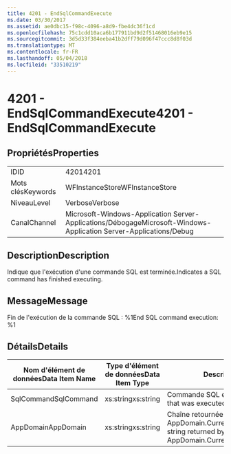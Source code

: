 ```yaml
---
title: 4201 - EndSqlCommandExecute
ms.date: 03/30/2017
ms.assetid: ae0dbc15-f98c-4096-a8d9-fbe4dc36f1cd
ms.openlocfilehash: 75c1cdd10aca6b177911bd9d2f51468016eb9e15
ms.sourcegitcommit: 3d5d33f384eeba41b2dff79d096f47ccc8d8f03d
ms.translationtype: MT
ms.contentlocale: fr-FR
ms.lasthandoff: 05/04/2018
ms.locfileid: "33510219"
---
```

# <a name="4201---endsqlcommandexecute"></a><span data-ttu-id="4df37-102">4201 - EndSqlCommandExecute</span><span class="sxs-lookup"><span data-stu-id="4df37-102">4201 - EndSqlCommandExecute</span></span>
## <a name="properties"></a><span data-ttu-id="4df37-103">Propriétés</span><span class="sxs-lookup"><span data-stu-id="4df37-103">Properties</span></span>  
  
|||  
|-|-|  
|<span data-ttu-id="4df37-104">ID</span><span class="sxs-lookup"><span data-stu-id="4df37-104">ID</span></span>|<span data-ttu-id="4df37-105">4201</span><span class="sxs-lookup"><span data-stu-id="4df37-105">4201</span></span>|  
|<span data-ttu-id="4df37-106">Mots clés</span><span class="sxs-lookup"><span data-stu-id="4df37-106">Keywords</span></span>|<span data-ttu-id="4df37-107">WFInstanceStore</span><span class="sxs-lookup"><span data-stu-id="4df37-107">WFInstanceStore</span></span>|  
|<span data-ttu-id="4df37-108">Niveau</span><span class="sxs-lookup"><span data-stu-id="4df37-108">Level</span></span>|<span data-ttu-id="4df37-109">Verbose</span><span class="sxs-lookup"><span data-stu-id="4df37-109">Verbose</span></span>|  
|<span data-ttu-id="4df37-110">Canal</span><span class="sxs-lookup"><span data-stu-id="4df37-110">Channel</span></span>|<span data-ttu-id="4df37-111">Microsoft-Windows-Application Server-Applications/Débogage</span><span class="sxs-lookup"><span data-stu-id="4df37-111">Microsoft-Windows-Application Server-Applications/Debug</span></span>|  
  
## <a name="description"></a><span data-ttu-id="4df37-112">Description</span><span class="sxs-lookup"><span data-stu-id="4df37-112">Description</span></span>  
 <span data-ttu-id="4df37-113">Indique que l'exécution d'une commande SQL est terminée.</span><span class="sxs-lookup"><span data-stu-id="4df37-113">Indicates a SQL command has finished executing.</span></span>  
  
## <a name="message"></a><span data-ttu-id="4df37-114">Message</span><span class="sxs-lookup"><span data-stu-id="4df37-114">Message</span></span>  
 <span data-ttu-id="4df37-115">Fin de l'exécution de la commande SQL : %1</span><span class="sxs-lookup"><span data-stu-id="4df37-115">End SQL command execution: %1</span></span>  
  
## <a name="details"></a><span data-ttu-id="4df37-116">Détails</span><span class="sxs-lookup"><span data-stu-id="4df37-116">Details</span></span>  
  
|<span data-ttu-id="4df37-117">Nom d'élément de données</span><span class="sxs-lookup"><span data-stu-id="4df37-117">Data Item Name</span></span>|<span data-ttu-id="4df37-118">Type d'élément de données</span><span class="sxs-lookup"><span data-stu-id="4df37-118">Data Item Type</span></span>|<span data-ttu-id="4df37-119">Description</span><span class="sxs-lookup"><span data-stu-id="4df37-119">Description</span></span>|  
|--------------------|--------------------|-----------------|  
|<span data-ttu-id="4df37-120">SqlCommand</span><span class="sxs-lookup"><span data-stu-id="4df37-120">SqlCommand</span></span>|<span data-ttu-id="4df37-121">xs:string</span><span class="sxs-lookup"><span data-stu-id="4df37-121">xs:string</span></span>|<span data-ttu-id="4df37-122">Commande SQL exécutée.</span><span class="sxs-lookup"><span data-stu-id="4df37-122">The SQL command that was executed.</span></span>|  
|<span data-ttu-id="4df37-123">AppDomain</span><span class="sxs-lookup"><span data-stu-id="4df37-123">AppDomain</span></span>|<span data-ttu-id="4df37-124">xs:string</span><span class="sxs-lookup"><span data-stu-id="4df37-124">xs:string</span></span>|<span data-ttu-id="4df37-125">Chaîne retournée par AppDomain.CurrentDomain.FriendlyName.</span><span class="sxs-lookup"><span data-stu-id="4df37-125">The string returned by AppDomain.CurrentDomain.FriendlyName.</span></span>|
